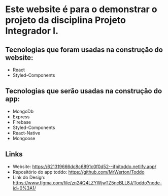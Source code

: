 # Este website é para o demonstrar o projeto da disciplina Projeto Integrador I.


## Tecnologias que foram usadas na construção do website:
* React
* Styled-Components


## Tecnologias que serão usadas na construção do app:
* MongoDb
* Express
* Firebase
* Styled-Components
* React-Native
* Mongoose



## Links 
* Website: https://621319666dc8c6891c0f0d52--ifpitoddo.netlify.app/
* Repositório do app toddo:  https://github.com/MrWerton/Toddo
* Link do Design: https://www.figma.com/file/zn24Q4LZYWjwTZ5ncBLL8J/Toddo?node-id=0%3A1/
